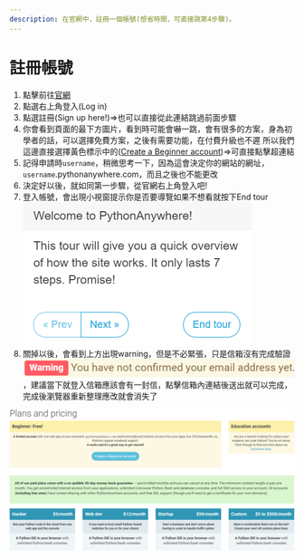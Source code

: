 ```yaml
---
description: 在官網中，註冊一個帳號(想省時間，可直接跳第4步驟)。
---
```


# 註冊帳號

1. 點擊前往[官網](www.pythonanywhere.com)
2. 點選右上角登入\(Log in\)
3. 點選註冊\(Sign up here!\)=&gt;也可以直接從此連結跳過前面步驟
4. 你會看到頁面的最下方圖片，看到時可能會嚇一跳，會有很多的方案，身為初學者的話，可以選擇免費方案，之後有需要功能，在付費升級也不遲 所以我們這邊直接選擇黃色標示中的\([Create a Beginner account](https://www.pythonanywhere.com/registration/register/beginner/)\)=&gt;可直接點擊超連結 
5. 記得申請時`username`，稍微思考一下，因為這會決定你的網站的網址， `username`.pythonanywhere.com，而且之後也不能更改
6. 決定好以後，就如同第一步驟，從官網右上角登入吧!
7. 登入帳號，會出現小視窗提示你是否要導覽如果不想看就按下End tour ![](.gitbook/assets/dao-lan-ti-shi-.png) 
8. 關掉以後，會看到上方出現warning，但是不必緊張，只是信箱沒有完成驗證 ![](.gitbook/assets/xin-xiang-yan-zheng-jing-gao-.png) ，建議當下就登入信箱應該會有一封信，點擊信箱內連結後送出就可以完成，完成後瀏覽器重新整理應改就會消失了

 

![&#x8A3B;&#x518A;&#x50F9;&#x683C;&#x65B9;&#x6848;](.gitbook/assets/zhu-ce-jia-ge-fang-an-.png)





